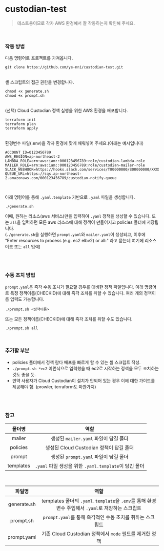 # custodian-test
> 테스트용이므로 각자 AWS 환경에서 잘 작동하는지 확인해 주세요.

</br>

### 작동 방법
다음 명령어로 프로젝트를 가져옵니다.
```
git clone https://github.com/ye-nni/custodian-test.git
```
</br>
셸 스크립트의 접근 권한을 변경합니다.

```
chmod +x generate.sh
chmod +x prompt.sh
```
<br>
(선택) Cloud Custodian 정책 실행을 위한 AWS 환경을 배포합니다.

```
terraform init
terraform plan
terraform apply
```

</br>
환경변수 파일(.env)을 각자 환경에 맞게 채워넣어 주세요.(아래는 예시입니다)

```
ACCOUNT_ID=0123456789
AWS_REGION=ap-northeast-2
LAMBDA_ROLE=arn:aws:iam::000123456789:role/custodian-lambda-role
MAILER_ROLE=arn:aws:iam::000123456789:role/custodian-mailer-role
SLACK_WEBHOOK=https://hooks.slack.com/services/T00000000/B00000000/XXXXXXXXXXXXXXXXXXXXXXXX
QUEUE_URL=https://sqs.ap-northeast-2.amazonaws.com/000123456789/custodian-notify-queue
```

</br>

아래 명령어를 통해 `.yaml.template` 기반으로 `.yaml` 파일을 생성합니다.

```
./generate.sh
```
이때, 원하는 리소스(aws 서비스)만을 입력하여 `.yaml` 정책을 생성할 수 있습니다. 또는 `all`을 입력하면 모든 aws 리소스에 대해 정책이 만들어지고 policies 폴더에 저장됩니다. </br>
(`./generate.sh`을 실행하면 `prompt.yaml`와 `mailer.yaml`이 생성되고, 이후에 "Enter resources to process (e.g. ec2 elbv2) or all:" 라고 묻는데 여기에 리소스 이름 또는 `all` 입력)

</br>
</br>

### 수동 조치 방법
`prompt.yaml`은 즉각 수동 조치가 필요할 경우를 대비한 정책 파일입니다.
아래 명령어로 특정 정책이름(CHECKID)에 대해 즉각 조치를 취할 수 있습니다. 여러 개의 정책이름 입력도 가능합니다.
```
./prompt.sh <정책이름>
```
또는 모든 정책이름(CHECKID)에 대해 즉각 조치를 취할 수도 있습니다.
```
./prompt.sh all
```
</br>

### 추가할 부분
- policies 폴더에서 정책 람다 배포를 빠르게 할 수 있는 셸 스크립트 작성.
- `./prompt.sh *ec2` 이런식으로 입력했을 때 ec2로 시작하는 정책을 모두 조치하는 것도 좋을 듯.
- 만약 사용자가 Cloud Custodian이 설치가 안되어 있는 경우 이에 대한 가이드를 제공해야 함. (prowler, terraform도 마찬가지)

</br>
</br>

### 참고
|폴더명|역할|
|:--:|:--:|
|mailer|생성된 `mailer.yaml` 파일이 담길 폴더|
|policies|생성된 Cloud Custodian 정책이 담길 폴더|
|prompt|생성된 `prompt.yaml` 파일이 담길 폴더|
|templates|`.yaml` 파일 생성을 위한 `.yaml.template`이 담긴 폴더|

</br>

|파일명|역할|
|:--:|:--:|
|generate.sh|templates 폴더의 `.yaml.template`을 `.env`를 통해 환경변수 주입해서 `.yaml`로 저장하는 스크립트|
|prompt.sh|`prompt.yaml`를 통해 즉각적인 수동 조치를 취하는 스크립트|
|prompt.yaml|기존 Cloud Custodian 정책에서 `mode` 필드를 제거한 정책|
